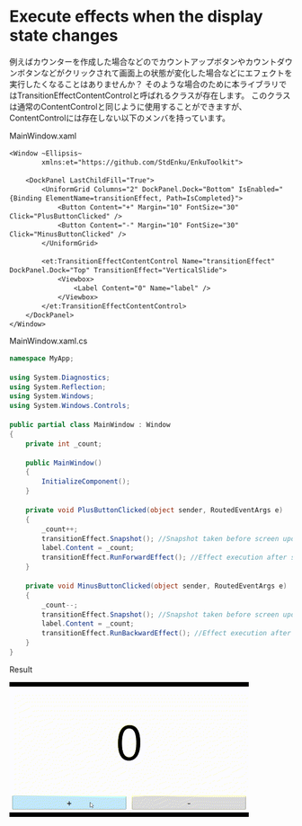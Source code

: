 # Execute effects when the display state changes

例えばカウンターを作成した場合などのでカウントアップボタンやカウントダウンボタンなどがクリックされて画面上の状態が変化した場合などにエフェクトを実行したくなることはありませんか？
そのような場合のために本ライブラリではTransitionEffectContentControlと呼ばれるクラスが存在します。
このクラスは通常のContentControlと同じように使用することができますが、
ContentControlには存在しない以下のメンバを持っています。




MainWindow.xaml

``` Xaml
<Window ~Ellipsis~
        xmlns:et="https://github.com/StdEnku/EnkuToolkit">

    <DockPanel LastChildFill="True">
        <UniformGrid Columns="2" DockPanel.Dock="Bottom" IsEnabled="{Binding ElementName=transitionEffect, Path=IsCompleted}">
            <Button Content="+" Margin="10" FontSize="30" Click="PlusButtonClicked" />
            <Button Content="-" Margin="10" FontSize="30" Click="MinusButtonClicked" />
        </UniformGrid>
        
        <et:TransitionEffectContentControl Name="transitionEffect" DockPanel.Dock="Top" TransitionEffect="VerticalSlide">
            <Viewbox>
                <Label Content="0" Name="label" />
            </Viewbox>
        </et:TransitionEffectContentControl>
    </DockPanel>
</Window>
```



MainWindow.xaml.cs

```c#
namespace MyApp;

using System.Diagnostics;
using System.Reflection;
using System.Windows;
using System.Windows.Controls;

public partial class MainWindow : Window
{
    private int _count;

    public MainWindow()
    {
        InitializeComponent();
    }

    private void PlusButtonClicked(object sender, RoutedEventArgs e)
    {
        _count++;
        transitionEffect.Snapshot(); //Snapshot taken before screen update
        label.Content = _count;
        transitionEffect.RunForwardEffect(); //Effect execution after screen refresh
    }

    private void MinusButtonClicked(object sender, RoutedEventArgs e)
    {
        _count--;
        transitionEffect.Snapshot(); //Snapshot taken before screen update
        label.Content = _count;
        transitionEffect.RunBackwardEffect(); //Effect execution after screen refresh
    }
}
```

Result

![](../images/4_Example.gif)
